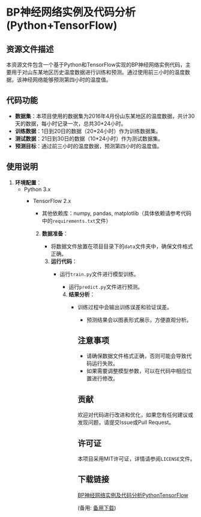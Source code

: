  # BP神经网络实例及代码分析(Python+TensorFlow)

 ## 资源文件描述

 本资源文件包含一个基于Python和TensorFlow实现的BP神经网络实例代码，主要用于对山东某地区历史温度数据进行训练和预测。通过使用前三小时的温度数据，该神经网络能够预测第四小时的温度值。

 ## 代码功能

 - **数据集**：本项目使用的数据集为2016年4月份山东某地区的温度数据，共计30天的数据，每小时记录一次，总共30*24小时。
 - **训练数据**：1日到20日的数据（20*24小时）作为训练数据集。
 - **测试数据**：21日到30日的数据（10*24小时）作为测试数据集。
 - **预测目标**：通过前三小时的温度数据，预测第四小时的温度值。

 ## 使用说明

 1. **环境配置**：
    - Python 3.x
       - TensorFlow 2.x
          - 其他依赖库：numpy, pandas, matplotlib（具体依赖请参考代码中的`requirements.txt`文件）

          2. **数据准备**：
             - 将数据文件放置在项目目录下的`data`文件夹中，确保文件格式正确。

             3. **运行代码**：
                - 运行`train.py`文件进行模型训练。
                   - 运行`predict.py`文件进行预测。

                   4. **结果分析**：
                      - 训练过程中会输出训练误差和验证误差。
                         - 预测结果会以图表形式展示，方便直观分析。

                         ## 注意事项

                         - 请确保数据文件格式正确，否则可能会导致代码运行失败。
                         - 如果需要调整模型参数，可以在代码中相应位置进行修改。

                         ## 贡献

                         欢迎对代码进行改进和优化，如果您有任何建议或发现问题，请提交Issue或Pull Request。

                         ## 许可证

                         本项目采用MIT许可证，详情请参阅`LICENSE`文件。

                         ## 下载链接
                         [BP神经网络实例及代码分析PythonTensorFlow](https://pan.quark.cn/s/53073e454ba8) 

                         (备用: [备用下载](https://pan.baidu.com/s/1KHkWcJ3UbZAcGthwDemVHA?pwd=1234))
